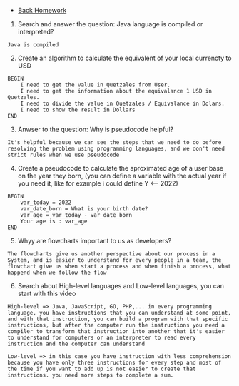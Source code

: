 - [Back Homework](../Homework.md)
1. Search and answer the question: Java language is compiled or interpreted?
```
Java is compiled
```
2. Create an algorithm to calculate the equivalent of your local currencty to USD
```
BEGIN    
    I need to get the value in Quetzales from User.
    I need to get the information about the equivalance 1 USD in Quetzales.
    I need to divide the value in Quetzales / Equivalance in Dolars.
    I need to show the result in Dollars
END
```

3. Anwser to the question: Why is pseudocode helpful?
```
It's helpful because we can see the steps that we need to do before resolving the problem using programming languages, and we don't need strict rules when we use pseudocode
```

4. Create a pseudocode to calculate the aproximated age of a user base on the year they born, (you can define a variable with the actual year if you need it, like for example i could define Y <-- 2022)
```
BEGIN
    var_today = 2022
    var_date_born = What is your birth date?
    var_age = var_today - var_date_born
    Your age is : var_age
END
```
5. Whyy are flowcharts important to us as developers?
```
The flowcharts give us another perspective about our process in a System, and is easier to understand for every people in a team, the flowchart give us when start a process and when finish a process, what happend when we follow the flow
```
6. Search about High-level languages and Low-level languages, you can start with this video
```
High-level => Java, JavaScript, GO, PHP,... in every programming language, you have instructions that you can understand at some point, and with that instruction, you can build a program with that specific instructions, but after the computer run the instructions you need a compiler to transform that instruction into another that it's easier to understand for computers or an interpreter to read every instruction and the computer can understand

Low-level => in this case you have instruction with less comprehension because you have only three instructions for every step and most of the time if you want to add up is not easier to create that instructions. you need more steps to complete a sum.
```